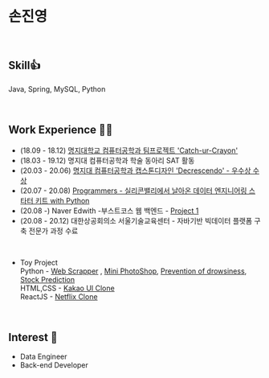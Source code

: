 # 손진영 

<br>

## Skill👍 
Java, Spring, MySQL, Python

<br>

## Work Experience 🤹‍♀️
- (18.09 - 18.12) [명지대학교 컴퓨터공학과 팀프로젝트 'Catch-ur-Crayon'](https://github.com/jysohn0825/team_project)
- (18.03 - 19.12) 명지대 컴퓨터공학과 학술 동아리 SAT 활동
- (20.03 - 20.06) [명지대 컴퓨터공학과 캡스톤디자인 'Decrescendo' - 우수상 수상](https://github.com/jysohn0825/capstone_design)
- (20.07 - 20.08) [Programmers - 실리콘밸리에서 날아온 데이터 엔지니어링 스타터 키트 with Python](https://github.com/jysohn0825/prgrms_data_eng)
- (20.08 -) Naver Edwith -부스트코스 웹 백엔드 - [Project 1](https://github.com/jysohn0825/boostcourse/blob/master/project_1.md)
- (20.08 - 20.12) 대한상공회의소 서울기술교육센터 - 자바기반 빅데이터 플랫폼 구축 전문가 과정 수료

<br>

- Toy Project <br>
Python - [Web Scrapper](https://github.com/jysohn0825/nomad_coder/tree/master/Python_Web_Scrapper) , [Mini PhotoShop](https://github.com/jysohn0825/toy_project/tree/master/mini%20PhotoShop), [Prevention of drowsiness](https://github.com/jysohn0825/toy_project/tree/master/Prevention%20of%20drowsiness), [Stock Prediction](https://github.com/jysohn0825/toy_project/tree/master/Prevention%20of%20drowsiness)<br>
HTML,CSS - [Kakao UI Clone](https://github.com/jysohn0825/nomad_coder/tree/master/Kokoa_Clone_WebUI)<br>
ReactJS - [Netflix Clone](https://github.com/jysohn0825/nomad_coder/tree/master/Netflix_Clone_ReactJS)
<br>

## Interest 👀
- Data Engineer
- Back-end Developer
